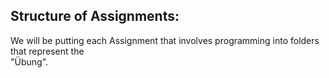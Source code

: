 ## Structure of Assignments:
We will be putting each Assignment that involves programming into folders that represent the  
"Übung".
